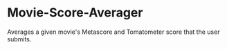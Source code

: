 # Movie-Score-Averager
Averages a given movie's Metascore and Tomatometer score that the user submits. 
